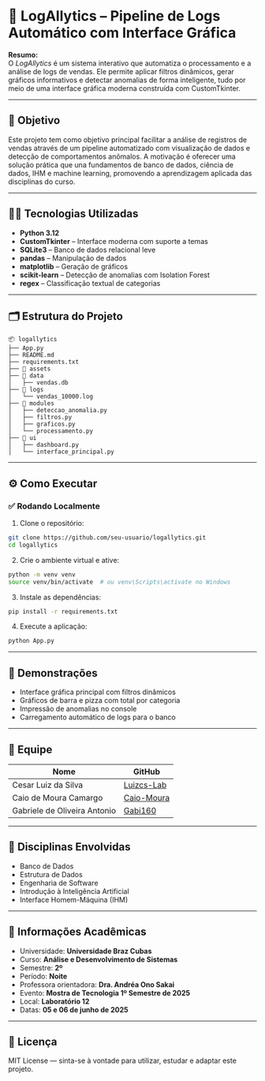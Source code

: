 # 🚀 LogAllytics – Pipeline de Logs Automático com Interface Gráfica

**Resumo:**  
O *LogAllytics* é um sistema interativo que automatiza o processamento e a análise de logs de vendas. Ele permite aplicar filtros dinâmicos, gerar gráficos informativos e detectar anomalias de forma inteligente, tudo por meio de uma interface gráfica moderna construída com CustomTkinter.

---

## 🎯 Objetivo

Este projeto tem como objetivo principal facilitar a análise de registros de vendas através de um pipeline automatizado com visualização de dados e detecção de comportamentos anômalos. A motivação é oferecer uma solução prática que una fundamentos de banco de dados, ciência de dados, IHM e machine learning, promovendo a aprendizagem aplicada das disciplinas do curso.

---

## 👨‍💻 Tecnologias Utilizadas

- **Python 3.12**
- **CustomTkinter** – Interface moderna com suporte a temas
- **SQLite3** – Banco de dados relacional leve
- **pandas** – Manipulação de dados
- **matplotlib** – Geração de gráficos
- **scikit-learn** – Detecção de anomalias com Isolation Forest
- **regex** – Classificação textual de categorias

---

## 🗂️ Estrutura do Projeto

```
📦 logallytics
├── App.py
├── README.md
├── requirements.txt
├── 📁 assets
├── 📁 data
│   ├── vendas.db
├── 📁 logs
│   └── vendas_10000.log
├── 📁 modules
│   ├── deteccao_anomalia.py
│   ├── filtros.py
│   ├── graficos.py
│   └── processamento.py
├── 📁 ui
│   ├── dashboard.py
│   └── interface_principal.py
```

---

## ⚙️ Como Executar

### ✅ Rodando Localmente

1. Clone o repositório:

```bash
git clone https://github.com/seu-usuario/logallytics.git
cd logallytics
```

2. Crie o ambiente virtual e ative:

```bash
python -m venv venv
source venv/bin/activate  # ou venv\Scripts\activate no Windows
```

3. Instale as dependências:

```bash
pip install -r requirements.txt
```

4. Execute a aplicação:

```bash
python App.py
```

---

## 📸 Demonstrações

- Interface gráfica principal com filtros dinâmicos
- Gráficos de barra e pizza com total por categoria
- Impressão de anomalias no console
- Carregamento automático de logs para o banco

---

## 👥 Equipe

| Nome              | GitHub                               |
|-------------------|---------------------------------------|
| Cesar Luiz da Silva  | [Luizcs-Lab]([https://github.com/Luizcs-lab/LFA_Estudo_Caso1]) |
| Caio de Moura Camargo  | [Caio-Moura]([https://github.com/Caio-Moura/caso-de-uso]) |
| Gabriele de Oliveira Antonio  | [Gabi160]([https://github.com/Caio-Moura/caso-de-uso]) |


---

## 🧠 Disciplinas Envolvidas

- Banco de Dados
- Estrutura de Dados
- Engenharia de Software
- Introdução à Inteligência Artificial
- Interface Homem-Máquina (IHM)

---

## 🏫 Informações Acadêmicas

- Universidade: **Universidade Braz Cubas**
- Curso: **Análise e Desenvolvimento de Sistemas**
- Semestre: **2º**
- Período: **Noite**
- Professora orientadora: **Dra. Andréa Ono Sakai**
- Evento: **Mostra de Tecnologia 1º Semestre de 2025**
- Local: **Laboratório 12**
- Datas: **05 e 06 de junho de 2025**

---

## 📄 Licença

MIT License — sinta-se à vontade para utilizar, estudar e adaptar este projeto.

